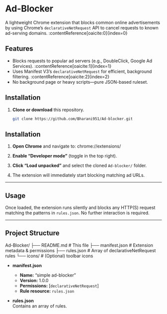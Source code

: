 # Ad-Blocker

A lightweight Chrome extension that blocks common online advertisements by using Chrome’s `declarativeNetRequest` API to cancel requests to known ad-serving domains. :contentReference[oaicite:0]{index=0}

## Features

- Blocks requests to popular ad servers (e.g., DoubleClick, Google Ad Services). :contentReference[oaicite:1]{index=1}
- Uses Manifest V3’s `declarativeNetRequest` for efficient, background filtering. :contentReference[oaicite:2]{index=2}
- No background page or heavy scripts—pure JSON-based ruleset.

## Installation

1. **Clone or download** this repository.
   ```bash
   git clone https://github.com/Bharani951/Ad-blocker.git
   ```

## Installation

1. **Open Chrome** and navigate to: chrome://extensions/

2. **Enable “Developer mode”** (toggle in the top right).
3. **Click “Load unpacked”** and select the cloned `Ad-blocker/` folder.
4. The extension will immediately start blocking matching ad URLs.

---

## Usage

Once loaded, the extension runs silently and blocks any HTTP(S) request matching the patterns in `rules.json`. No further interaction is required.

---

## Project Structure

Ad-Blocker/
├── README.md # This file
├── manifest.json # Extension metadata & permissions
├── rules.json # Array of declarativeNetRequest rules
└── icons/ # (Optional) toolbar icons

- **manifest.json**

  - **Name:** “simple ad-blocker”
  - **Version:** 1.0.0
  - **Permissions:** [`declarativeNetRequest`]
  - **Rule resource:** `rules.json`

- **rules.json**  
  Contains an array of rules.
